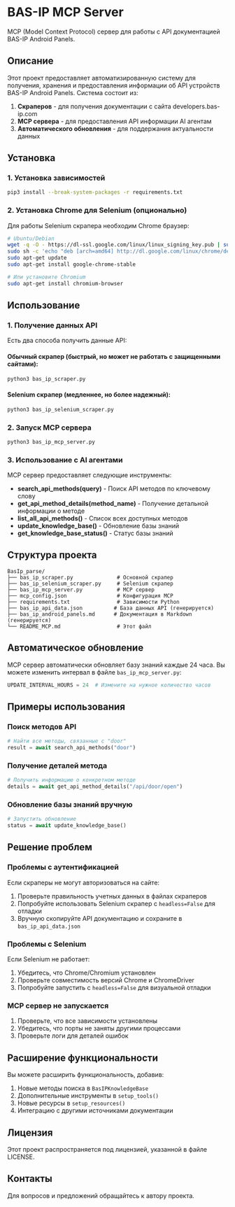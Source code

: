# BAS-IP MCP Server

MCP (Model Context Protocol) сервер для работы с API документацией BAS-IP Android Panels.

## Описание

Этот проект предоставляет автоматизированную систему для получения, хранения и предоставления информации об API устройств BAS-IP Android Panels. Система состоит из:

1. **Скраперов** - для получения документации с сайта developers.bas-ip.com
2. **MCP сервера** - для предоставления API информации AI агентам
3. **Автоматического обновления** - для поддержания актуальности данных

## Установка

### 1. Установка зависимостей

```bash
pip3 install --break-system-packages -r requirements.txt
```

### 2. Установка Chrome для Selenium (опционально)

Для работы Selenium скрапера необходим Chrome браузер:

```bash
# Ubuntu/Debian
wget -q -O - https://dl-ssl.google.com/linux/linux_signing_key.pub | sudo apt-key add -
sudo sh -c 'echo "deb [arch=amd64] http://dl.google.com/linux/chrome/deb/ stable main" >> /etc/apt/sources.list.d/google.list'
sudo apt-get update
sudo apt-get install google-chrome-stable

# Или установите Chromium
sudo apt-get install chromium-browser
```

## Использование

### 1. Получение данных API

Есть два способа получить данные API:

#### Обычный скрапер (быстрый, но может не работать с защищенными сайтами):
```bash
python3 bas_ip_scraper.py
```

#### Selenium скрапер (медленнее, но более надежный):
```bash
python3 bas_ip_selenium_scraper.py
```

### 2. Запуск MCP сервера

```bash
python3 bas_ip_mcp_server.py
```

### 3. Использование с AI агентами

MCP сервер предоставляет следующие инструменты:

- **search_api_methods(query)** - Поиск API методов по ключевому слову
- **get_api_method_details(method_name)** - Получение детальной информации о методе
- **list_all_api_methods()** - Список всех доступных методов
- **update_knowledge_base()** - Обновление базы знаний
- **get_knowledge_base_status()** - Статус базы знаний

## Структура проекта

```
BasIp_parse/
├── bas_ip_scraper.py              # Основной скрапер
├── bas_ip_selenium_scraper.py     # Selenium скрапер
├── bas_ip_mcp_server.py           # MCP сервер
├── mcp_config.json                # Конфигурация MCP
├── requirements.txt               # Зависимости Python
├── bas_ip_api_data.json          # База данных API (генерируется)
├── bas_ip_android_panels.md      # Документация в Markdown (генерируется)
└── README_MCP.md                  # Этот файл
```

## Автоматическое обновление

MCP сервер автоматически обновляет базу знаний каждые 24 часа. Вы можете изменить интервал в файле `bas_ip_mcp_server.py`:

```python
UPDATE_INTERVAL_HOURS = 24  # Измените на нужное количество часов
```

## Примеры использования

### Поиск методов API
```python
# Найти все методы, связанные с "door"
result = await search_api_methods("door")
```

### Получение деталей метода
```python
# Получить информацию о конкретном методе
details = await get_api_method_details("/api/door/open")
```

### Обновление базы знаний вручную
```python
# Запустить обновление
status = await update_knowledge_base()
```

## Решение проблем

### Проблемы с аутентификацией

Если скраперы не могут авторизоваться на сайте:

1. Проверьте правильность учетных данных в файлах скраперов
2. Попробуйте использовать Selenium скрапер с `headless=False` для отладки
3. Вручную скопируйте API документацию и сохраните в `bas_ip_api_data.json`

### Проблемы с Selenium

Если Selenium не работает:

1. Убедитесь, что Chrome/Chromium установлен
2. Проверьте совместимость версий Chrome и ChromeDriver
3. Попробуйте запустить с `headless=False` для визуальной отладки

### MCP сервер не запускается

1. Проверьте, что все зависимости установлены
2. Убедитесь, что порты не заняты другими процессами
3. Проверьте логи для деталей ошибок

## Расширение функциональности

Вы можете расширить функциональность, добавив:

1. Новые методы поиска в `BasIPKnowledgeBase`
2. Дополнительные инструменты в `setup_tools()`
3. Новые ресурсы в `setup_resources()`
4. Интеграцию с другими источниками документации

## Лицензия

Этот проект распространяется под лицензией, указанной в файле LICENSE.

## Контакты

Для вопросов и предложений обращайтесь к автору проекта.